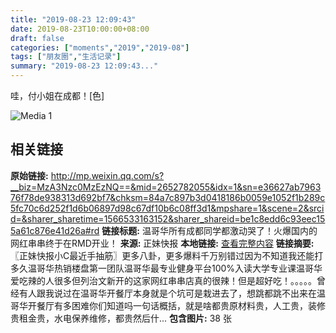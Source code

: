 ```yaml
---
title: "2019-08-23 12:09:43"
date: 2019-08-23T10:00:00+08:00
draft: false
categories: ["moments","2019","2019-08"]
tags: ["朋友圈","生活记录"]
summary: "2019-08-23 12:09:43..."
---
```


哇，付小姐在成都！[色]

![Media 1](/Moments/photos/2019-08-23/201908231209430.jpg)

## 相关链接

**原始链接:** http://mp.weixin.qq.com/s?__biz=MzA3Nzc0MzEzNQ==&mid=2652782055&idx=1&sn=e36627ab796376f78de938313d692bf7&chksm=84a7c897b3d0418186b0059e1052f1b289c5fc70c6d252f1d6b06897d98c67df10b6c08ff3d1&mpshare=1&scene=2&srcid=&sharer_sharetime=1566533163152&sharer_shareid=be1c8edd6c93eec155a61c876e41d26a#rd
**链接标题:** 温哥华所有成都同学都激动哭了！火爆国内的网红串串终于在RMD开业！
**来源:** 正妹快报
**本地链接:** [查看完整内容](/link_content/2019/08/2019-08-23/link_content/)
**链接摘要:** 〖正妹快报小C最近手抽筋〗更多八卦，更多爆料千万别错过因为不知道我还能打多久温哥华热销楼盘第一团队温哥华最专业健身平台100%入读大学专业课温哥华爱吃辣的人很多但列治文新开的这家网红串串店真的很辣！但是超好吃！。。。。。曾经有人跟我说过在温哥华开餐厅本身就是个坑可是栽进去了，想跳都跳不出来在温哥华开餐厅有多困难你们知道吗一句话概括，就是啥都贵原材料贵，人工贵，装修贵租金贵，水电保养维修，都贵然后什...
**包含图片:** 38 张


